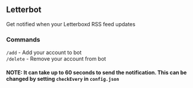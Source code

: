 ## Letterbot
Get notified when your Letterboxd RSS feed updates

### Commands
`/add` - Add your account to bot <br>
`/delete` - Remove your account from bot <br>

#### NOTE: It can take up to 60 seconds to send the notification. This can be changed by setting `checkEvery` in `config.json`
